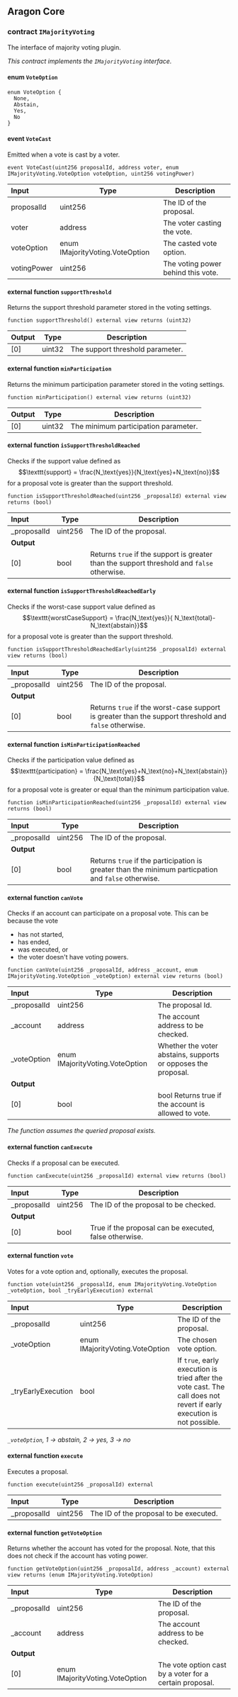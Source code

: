 ## Aragon Core

###  contract `IMajorityVoting`

The interface of majority voting plugin.

*This contract implements the `IMajorityVoting` interface.*

####  enum `VoteOption`

```solidity
enum VoteOption {
  None,
  Abstain,
  Yes,
  No
}
```

####  event `VoteCast`

Emitted when a vote is cast by a voter.

```solidity
event VoteCast(uint256 proposalId, address voter, enum IMajorityVoting.VoteOption voteOption, uint256 votingPower) 
```

| Input | Type | Description |
|:----- | ---- | ----------- |
| proposalId | uint256 | The ID of the proposal. |
| voter | address | The voter casting the vote. |
| voteOption | enum IMajorityVoting.VoteOption | The casted vote option. |
| votingPower | uint256 | The voting power behind this vote. |

#### external function `supportThreshold`

Returns the support threshold parameter stored in the voting settings.

```solidity
function supportThreshold() external view returns (uint32) 
```

| Output | Type | Description |
| ------ | ---- | ----------- |
| [0] | uint32 | The support threshold parameter. |

#### external function `minParticipation`

Returns the minimum participation parameter stored in the voting settings.

```solidity
function minParticipation() external view returns (uint32) 
```

| Output | Type | Description |
| ------ | ---- | ----------- |
| [0] | uint32 | The minimum participation parameter. |

#### external function `isSupportThresholdReached`

Checks if the support value defined as $$\texttt{support} = \frac{N_\text{yes}}{N_\text{yes}+N_\text{no}}$$ for a proposal vote is greater than the support threshold.

```solidity
function isSupportThresholdReached(uint256 _proposalId) external view returns (bool) 
```

| Input | Type | Description |
|:----- | ---- | ----------- |
| _proposalId | uint256 | The ID of the proposal. |
| **Output** | |
| [0] | bool | Returns `true` if the  support is greater than the support threshold and `false` otherwise. |

#### external function `isSupportThresholdReachedEarly`

Checks if the worst-case support value defined as $$\texttt{worstCaseSupport} = \frac{N_\text{yes}}{ N_\text{total}-N_\text{abstain}}$$ for a proposal vote is greater than the support threshold.

```solidity
function isSupportThresholdReachedEarly(uint256 _proposalId) external view returns (bool) 
```

| Input | Type | Description |
|:----- | ---- | ----------- |
| _proposalId | uint256 | The ID of the proposal. |
| **Output** | |
| [0] | bool | Returns `true` if the worst-case support is greater than the support threshold and `false` otherwise. |

#### external function `isMinParticipationReached`

Checks if the participation value defined as $$\texttt{participation} = \frac{N_\text{yes}+N_\text{no}+N_\text{abstain}}{N_\text{total}}$$ for a proposal vote is greater or equal than the minimum participation value.

```solidity
function isMinParticipationReached(uint256 _proposalId) external view returns (bool) 
```

| Input | Type | Description |
|:----- | ---- | ----------- |
| _proposalId | uint256 | The ID of the proposal. |
| **Output** | |
| [0] | bool | Returns `true` if the participation is greater than the minimum particpation and `false` otherwise. |

#### external function `canVote`

Checks if an account can participate on a proposal vote. This can be because the vote
- has not started,
- has ended,
- was executed, or
- the voter doesn't have voting powers.

```solidity
function canVote(uint256 _proposalId, address _account, enum IMajorityVoting.VoteOption _voteOption) external view returns (bool) 
```

| Input | Type | Description |
|:----- | ---- | ----------- |
| _proposalId | uint256 | The proposal Id. |
| _account | address | The account address to be checked. |
| _voteOption | enum IMajorityVoting.VoteOption | Whether the voter abstains, supports or opposes the proposal. |
| **Output** | |
| [0] | bool | bool Returns true if the account is allowed to vote. |

*The function assumes the queried proposal exists.*

#### external function `canExecute`

Checks if a proposal can be executed.

```solidity
function canExecute(uint256 _proposalId) external view returns (bool) 
```

| Input | Type | Description |
|:----- | ---- | ----------- |
| _proposalId | uint256 | The ID of the proposal to be checked. |
| **Output** | |
| [0] | bool | True if the proposal can be executed, false otherwise. |

#### external function `vote`

Votes for a vote option and, optionally, executes the proposal.

```solidity
function vote(uint256 _proposalId, enum IMajorityVoting.VoteOption _voteOption, bool _tryEarlyExecution) external 
```

| Input | Type | Description |
|:----- | ---- | ----------- |
| _proposalId | uint256 | The ID of the proposal. |
| _voteOption | enum IMajorityVoting.VoteOption | The chosen vote option. |
| _tryEarlyExecution | bool | If `true`,  early execution is tried after the vote cast. The call does not revert if early execution is not possible. |

*`_voteOption`, 1 -> abstain, 2 -> yes, 3 -> no*

#### external function `execute`

Executes a proposal.

```solidity
function execute(uint256 _proposalId) external 
```

| Input | Type | Description |
|:----- | ---- | ----------- |
| _proposalId | uint256 | The ID of the proposal to be executed. |

#### external function `getVoteOption`

Returns whether the account has voted for the proposal.  Note, that this does not check if the account has voting power.

```solidity
function getVoteOption(uint256 _proposalId, address _account) external view returns (enum IMajorityVoting.VoteOption) 
```

| Input | Type | Description |
|:----- | ---- | ----------- |
| _proposalId | uint256 | The ID of the proposal. |
| _account | address | The account address to be checked. |
| **Output** | |
| [0] | enum IMajorityVoting.VoteOption | The vote option cast by a voter for a certain proposal. |

